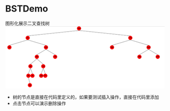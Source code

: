 # BSTDemo
图形化展示二叉查找树
![示例](https://github.com/cnting/BSTDemo/blob/master/raw/img/BST.png)
* 树的节点是直接在代码里定义的，如果要测试插入操作，直接在代码里添加
* 点击节点可以演示删除操作
